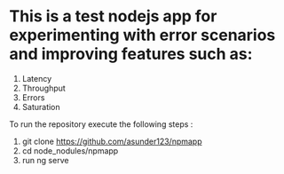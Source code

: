 # This is a test nodejs app for experimenting with error scenarios and improving features such as:

1) Latency
2) Throughput
3) Errors
4) Saturation 


To run the repository execute the following steps :
1) git clone https://github.com/asunder123/npmapp
2) cd node_nodules/npmapp
3) run ng serve 
